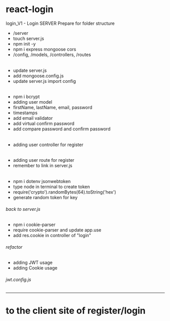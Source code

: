 # react-login
login_V1 - Login SERVER
Prepare for folder structure
- /server
- touch server.js
- npm init -y
- npm i express mongoose cors
- /config, /models, /controllers, /routes
######
- update server.js
- add mongoose.config.js
- update server.js import config
######
- npm i bcrypt
- adding user model
- firstName, lastName, email, password
- timestamps
- add email validator
- add virtual confirm password
- add compare password and confirm password
######
- adding user controller for register
######
- adding user route for register
- remember to link in server.js
######
- npm i dotenv jsonwebtoken
- type node in terminal to create token
- require('crypto').randomBytes(64).toString('hex')
- generate random token for key
###### back to server.js
- npm i cookie-parser
- require cookie-parser and update app.use
- add res.cookie in controller of "login"
###### refactor
- adding JWT usage
- adding Cookie usage
###### jwt.config.js
----------------------------
# to the client site of register/login
